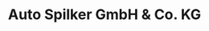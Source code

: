 ---
title: "Auto Spilker GmbH & Co. KG"
url: /ballenstedt/auto-spilker-gmbh-und-co-kg/
shop: Autowerkstatt
---